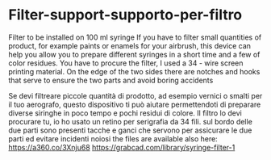 # Filter-support-supporto-per-filtro
Filter to be installed on 100 ml syringe
If you have to filter small quantities of product, for example paints or enamels for your airbrush, this device can help you allow you to prepare different syringes in a short time and a few  of color residues. You have to procure the filter, I used a 34 - wire screen printing material.
On the edge of the two sides there are notches and hooks that serve to ensure the two parts and avoid boring accidents

Se devi filtreare piccole quantità di prodotto, ad esempio vernici o smalti per il tuo aerografo, questo dispositivo ti può aiutare permettendoti di preparare diverse siringhe in poco tempo e pochi residui di colore. Il filtro lo devi procurare tu, io ho usato un retino per serigrafia da 34  fili.
sul bordo delle due parti sono presenti tacche e ganci che servono per assicurare le due parti ed evitare incidenti noiosi 
the files are available also here:
https://a360.co/3Xnju68
https://grabcad.com/library/syringe-filter-1

